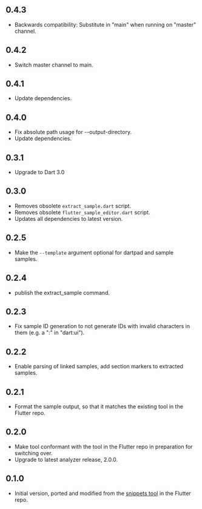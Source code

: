 ## 0.4.3

* Backwards compatibility: Substitute in "main" when running on "master" channel.

## 0.4.2

* Switch master channel to main.

## 0.4.1

* Update dependencies.

## 0.4.0

* Fix absolute path usage for --output-directory.
* Update dependencies.

## 0.3.1

* Upgrade to Dart 3.0

## 0.3.0

* Removes obsolete `extract_sample.dart` script.
* Removes obsolete `flutter_sample_editor.dart` script.
* Updates all dependencies to latest version.

## 0.2.5

* Make the `--template` argument optional for dartpad and sample samples.

## 0.2.4

* publish the extract_sample command.

## 0.2.3

* Fix sample ID generation to not generate IDs with invalid characters in them (e.g. a ":" in "dart:ui").

## 0.2.2

* Enable parsing of linked samples, add section markers to extracted samples.

## 0.2.1

* Format the sample output, so that it matches the existing tool in the Flutter repo.

## 0.2.0

* Make tool conformant with the tool in the Flutter repo in preparation for switching over.
* Upgrade to latest analyzer release, 2.0.0.

## 0.1.0

* Initial version, ported and modified from the [snippets tool](https://github.com/flutter/flutter/tree/master/dev/snippets) in the Flutter repo.
